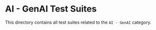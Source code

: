 # AI - GenAI Test Suites

This directory contains all test suites related to the `AI - GenAI` category.
